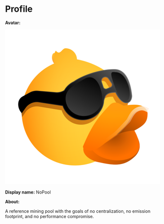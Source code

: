 # Profile

**Avatar:**

![Avatar](avatar.png)

**Display name:** NoPool

**About:**

A reference mining pool with the goals of no centralization, no emission footprint, and no
performance compromise.
